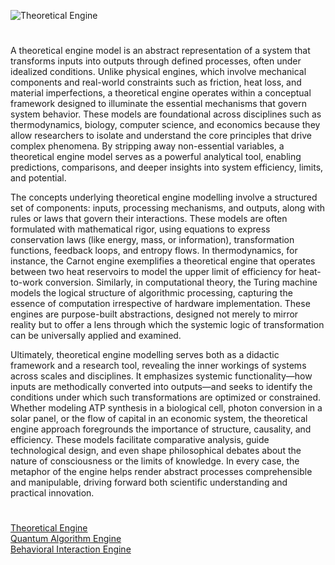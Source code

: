 ![Theoretical Engine](https://github.com/user-attachments/assets/a033ade5-3281-4f82-b450-dbe518817786)

#

A theoretical engine model is an abstract representation of a system that transforms inputs into outputs through defined processes, often under idealized conditions. Unlike physical engines, which involve mechanical components and real-world constraints such as friction, heat loss, and material imperfections, a theoretical engine operates within a conceptual framework designed to illuminate the essential mechanisms that govern system behavior. These models are foundational across disciplines such as thermodynamics, biology, computer science, and economics because they allow researchers to isolate and understand the core principles that drive complex phenomena. By stripping away non-essential variables, a theoretical engine model serves as a powerful analytical tool, enabling predictions, comparisons, and deeper insights into system efficiency, limits, and potential.

The concepts underlying theoretical engine modelling involve a structured set of components: inputs, processing mechanisms, and outputs, along with rules or laws that govern their interactions. These models are often formulated with mathematical rigor, using equations to express conservation laws (like energy, mass, or information), transformation functions, feedback loops, and entropy flows. In thermodynamics, for instance, the Carnot engine exemplifies a theoretical engine that operates between two heat reservoirs to model the upper limit of efficiency for heat-to-work conversion. Similarly, in computational theory, the Turing machine models the logical structure of algorithmic processing, capturing the essence of computation irrespective of hardware implementation. These engines are purpose-built abstractions, designed not merely to mirror reality but to offer a lens through which the systemic logic of transformation can be universally applied and examined.

Ultimately, theoretical engine modelling serves both as a didactic framework and a research tool, revealing the inner workings of systems across scales and disciplines. It emphasizes systemic functionality—how inputs are methodically converted into outputs—and seeks to identify the conditions under which such transformations are optimized or constrained. Whether modeling ATP synthesis in a biological cell, photon conversion in a solar panel, or the flow of capital in an economic system, the theoretical engine approach foregrounds the importance of structure, causality, and efficiency. These models facilitate comparative analysis, guide technological design, and even shape philosophical debates about the nature of consciousness or the limits of knowledge. In every case, the metaphor of the engine helps render abstract processes comprehensible and manipulable, driving forward both scientific understanding and practical innovation.

#

[Theoretical Engine](https://chatgpt.com/g/g-6822874136fc81919dcce8108892af93-theoretical-engine)
<br>
[Quantum Algorithm Engine](https://github.com/s0urceduty/Quantum_Algorithm_Engine)
<br>
[Behavioral Interaction Engine](https://github.com/s0urceduty/Behavioral_Interaction_Engine)
